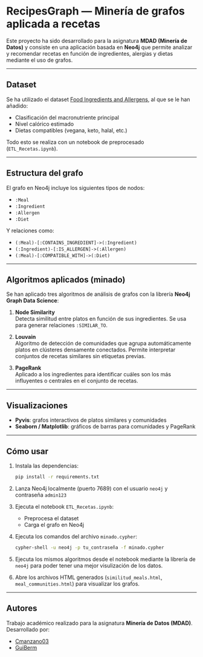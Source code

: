 
# RecipesGraph — Minería de grafos aplicada a recetas

Este proyecto ha sido desarrollado para la asignatura **MDAD (Minería de Datos)** y consiste en una aplicación basada en **Neo4j** que permite analizar y recomendar recetas en función de ingredientes, alergias y dietas mediante el uso de grafos.

---

## Dataset

Se ha utilizado el dataset [Food Ingredients and Allergens](https://www.kaggle.com/datasets/uom190346a/food-ingredients-and-allergens), al que se le han añadido:

- Clasificación del macronutriente principal
- Nivel calórico estimado
- Dietas compatibles (vegana, keto, halal, etc.)

Todo esto se realiza con un notebook de preprocesado (`ETL_Recetas.ipynb`).

---

## Estructura del grafo

El grafo en Neo4j incluye los siguientes tipos de nodos:

- `:Meal`
- `:Ingredient`
- `:Allergen`
- `:Diet`

Y relaciones como:

- `(:Meal)-[:CONTAINS_INGREDIENT]->(:Ingredient)`
- `(:Ingredient)-[:IS_ALLERGEN]->(:Allergen)`
- `(:Meal)-[:COMPATIBLE_WITH]->(:Diet)`

---

## Algoritmos aplicados (minado)

Se han aplicado tres algoritmos de análisis de grafos con la librería **Neo4j Graph Data Science**:

1. **Node Similarity**  
   Detecta similitud entre platos en función de sus ingredientes. Se usa para generar relaciones `:SIMILAR_TO`.

2. **Louvain**  
   Algoritmo de detección de comunidades que agrupa automáticamente platos en clústeres densamente conectados. Permite interpretar conjuntos de recetas similares sin etiquetas previas.

3. **PageRank**  
   Aplicado a los ingredientes para identificar cuáles son los más influyentes o centrales en el conjunto de recetas.

---

## Visualizaciones

- **Pyvis**: grafos interactivos de platos similares y comunidades
- **Seaborn / Matplotlib**: gráficos de barras para comunidades y PageRank

---

## Cómo usar

1. Instala las dependencias:
   ```bash
   pip install -r requirements.txt
   ```

2. Lanza Neo4j localmente (puerto 7689) con el usuario `neo4j` y contraseña `admin123`

3. Ejecuta el notebook `ETL_Recetas.ipynb`:

   * Preprocesa el dataset
   * Carga el grafo en Neo4j
   
4. Ejecuta los comandos del archivo `minado.cypher`:
   ```bash
   cypher-shell -u neo4j -p tu_contraseña -f minado.cypher
   ```

5. Ejecuta los mismos algoritmos desde el notebook mediante la librería de `neo4j` para poder tener una mejor visulización de los datos.

6. Abre los archivos HTML generados (`similitud_meals.html`, `meal_communities.html`) para visualizar los grafos.

---

## Autores

Trabajo académico realizado para la asignatura **Minería de Datos (MDAD)**.
Desarrollado por:

* [Cmanzano03](https://github.com/Cmanzano03)
* [GuiBerm](https://github.com/GuiBerm)


